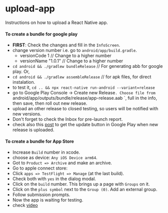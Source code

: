 # upload-app
Instructions on how to upload a React Native app.


#### To create a bundle for google play

- **FIRST**: Check the changes and fill in the `InfoScreen`.
- change version number i.e. go to `android/app/build.gradle`.
  - versionCode 1 // Change to a higher number
  - versionName "1.0.1" // Change to a higher number
- `cd android && ./gradlew bundleRelease` // For generating abb for google play. Or,
- `cd android && ./gradlew assembleRelease` // for apk files, for direct instalation.
- to test it, `cd .. && npx react-native run-android --variant=release`
- go to Google Play Console -> Create new Release`. Choose file from `android/app/outputs/bundle/release/app-release.aab `, full in the info, then save, then roll out new release.
- upload an other release to closed testing, so users will be notified with new versions.
- Don't forget to check the Inbox for pre-launch report.
- check also this [post](https://stackoverflow.com/questions/66911642/google-play-android-app-internal-testing-update-button-not-shown-to-internal-t) to get the update button in Google Play when new release is uploaded.

#### To create a bundle for App Store

- Increase `Build` number in xcode.
- choose as device: `Any iOS Device arm64`.
- Got to `Product => Archive` and make an archive.
- Go to apple connect store:
- Click `apps => TestFlight => Manage` (at the last build).
- Check both with `yes` in the dialog modal.
- Click on the `build` number. This brings up a page with `Groups` on it.
- Click on the `plus symbol` next to the `Group (0)`. Add an external group.
- Follow submission prompts.
- Now the app is waiting for testing.
- check [video](https://www.youtube.com/watch?v=DLvdZtTAJrE&t=84s)
